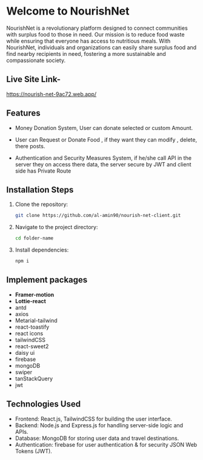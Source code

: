 # Welcome to NourishNet

NourishNet is a revolutionary platform designed to connect communities with surplus food to those in need. Our mission is to reduce food waste while ensuring that everyone has access to nutritious meals. With NourishNet, individuals and organizations can easily share surplus food and find nearby recipients in need, fostering a more sustainable and compassionate society.

## Live Site Link-

https://nourish-net-9ac72.web.app/

## Features

- Money Donation System, User can donate selected or custom Amount.

- User can Request or Donate Food , if they want they can modify , delete, there
posts.

- Authentication and Security Measures System, if he/she call API in the server they
on access there data, the server secure by JWT and client side has Private Route


## Installation Steps

1. Clone the repository:
    ```sh
    git clone https://github.com/al-amin90/nourish-net-client.git
    ```
2. Navigate to the project directory:
    ```sh
    cd folder-name
    ```
3. Install dependencies:
    ```sh
    npm i
    ```

## Implement packages

- **Framer-motion**
- **Lottie-react**
- antd
- axios
- Metarial-tailwind
- react-toastify
- react icons
- tailwindCSS
- react-sweet2
- daisy ui
- firebase
- mongoDB
- swiper
- tanStackQuery
- jwt

## Technologies Used

- Frontend: React.js, TailwindCSS for building the user interface.
- Backend: Node.js and Express.js for handling server-side logic and APIs.
- Database: MongoDB for storing user data and travel destinations.
- Authentication: firebase for user authentication & for security JSON Web Tokens (JWT).


